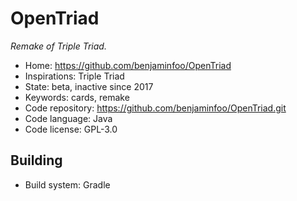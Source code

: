 # OpenTriad

_Remake of Triple Triad._

- Home: https://github.com/benjaminfoo/OpenTriad
- Inspirations: Triple Triad
- State: beta, inactive since 2017
- Keywords: cards, remake
- Code repository: https://github.com/benjaminfoo/OpenTriad.git
- Code language: Java
- Code license: GPL-3.0

## Building

- Build system: Gradle

